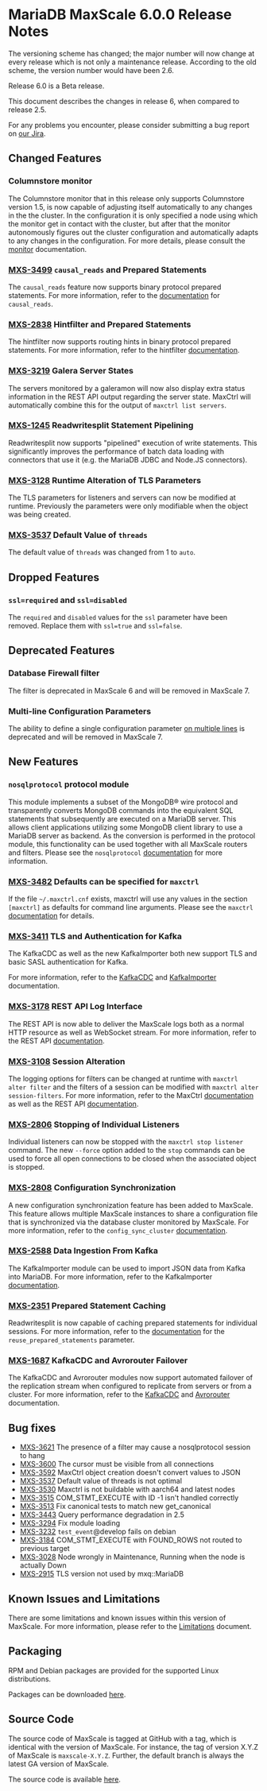 # MariaDB MaxScale 6.0.0 Release Notes

The versioning scheme has changed; the major number will now change at
every release which is not only a maintenance release. According to the
old scheme, the version number would have been 2.6.

Release 6.0 is a Beta release.

This document describes the changes in release 6, when compared to
release 2.5.

For any problems you encounter, please consider submitting a bug
report on [our Jira](https://jira.mariadb.org/projects/MXS).

## Changed Features

### Columnstore monitor

The Columnstore monitor that in this release only supports Columnstore
version 1.5, is now capable of adjusting itself automatically to any
changes in the the cluster. In the configuration it is only specified
a node using which the monitor get in contact with the cluster, but
after that the monitor autonomously figures out the cluster configuration
and automatically adapts to any changes in the configuration. For more
details, please consult the
[monitor](../Monitors/ColumnStore-Monitor.md)
documentation.

### [MXS-3499](https://jira.mariadb.org/browse/MXS-3499) `causal_reads` and Prepared Statements

The `causal_reads` feature now supports binary protocol prepared statements. For
more information, refer to the
[documentation](../Routers/ReadWriteSplit.md#causal_reads) for `causal_reads`.

### [MXS-2838](https://jira.mariadb.org/browse/MXS-2838) Hintfilter and Prepared Statements

The hintfilter now supports routing hints in binary protocol prepared
statements. For more information, refer to the hintfilter
[documentation](../Filters/Hintfilter.md#prepared-statements).

### [MXS-3219](https://jira.mariadb.org/browse/MXS-3219) Galera Server States

The servers monitored by a galeramon will now also display extra status
information in the REST API output regarding the server state. MaxCtrl will
automatically combine this for the output of `maxctrl list servers`.

### [MXS-1245](https://jira.mariadb.org/browse/MXS-1245) Readwritesplit Statement Pipelining

Readwritesplit now supports "pipelined" execution of write statements. This
significantly improves the performance of batch data loading with connectors
that use it (e.g. the MariaDB JDBC and Node.JS connectors).

### [MXS-3128](https://jira.mariadb.org/browse/MXS-3128) Runtime Alteration of TLS Parameters

The TLS parameters for listeners and servers can now be modified at
runtime. Previously the parameters were only modifiable when the object was
being created.

### [MXS-3537](https://jira.mariadb.org/browse/MXS-3537) Default Value of `threads`

The default value of `threads` was changed from 1 to `auto`.

## Dropped Features

### `ssl=required` and `ssl=disabled`

The `required` and `disabled` values for the `ssl` parameter have been
removed. Replace them with `ssl=true` and `ssl=false`.

## Deprecated Features

### Database Firewall filter

The filter is deprecated in MaxScale 6 and will be removed in MaxScale 7.

### Multi-line Configuration Parameters

The ability to define a single configuration parameter
[on multiple lines](../Getting-Started/Configuration-Guide.md#configuration)
is deprecated and will be removed in MaxScale 7.

## New Features

### `nosqlprotocol` protocol module

This module implements a subset of the MongoDB® wire protocol and
transparently converts MongoDB commands into the equivalent SQL
statements that subsequently are executed on a MariaDB server. This
allows client applications utilizing some MongoDB client library to
use a MariaDB server as backend. As the conversion is performed in
the protocol module, this functionality can be used together with
all MaxScale routers and filters. Please see the `nosqlprotocol`
[documentation](../Protocols/NoSQL.md) for more information.

### [MXS-3482](https://jira.mariadb.org/browse/MXS-3482) Defaults can be specified for `maxctrl`

If the file `~/.maxctrl.cnf` exists, maxctrl will use any values in the section
`[maxctrl]` as defaults for command line arguments.  Please see the `maxctrl`
[documentation](../Reference/MaxCtrl.md) for details.

### [MXS-3411](https://jira.mariadb.org/browse/MXS-3411) TLS and Authentication for Kafka

The KafkaCDC as well as the new KafkaImporter both new support TLS and basic
SASL authentication for Kafka.

For more information, refer to the [KafkaCDC](../Routers/KafkaCDC.md#kafka_ssl)
and [KafkaImporter](../Routers/KafkaImporter.md#kafka_ssl) documentation.

### [MXS-3178](https://jira.mariadb.org/browse/MXS-3178) REST API Log Interface

The REST API is now able to deliver the MaxScale logs both as a normal HTTP
resource as well as WebSocket stream. For more information, refer to the REST
API [documentation](../REST-API/Resources-MaxScale.md#get-log-data).

### [MXS-3108](https://jira.mariadb.org/browse/MXS-3108) Session Alteration

The logging options for filters can be changed at runtime with `maxctrl alter
filter` and the filters of a session can be modified with `maxctrl alter
session-filters`. For more information, refer to the MaxCtrl
[documentation](../Reference/MaxCtrl.md#alter-session) as well as the REST API
[documentation](../REST-API/Resources-Session.md#update-a-session).

### [MXS-2806](https://jira.mariadb.org/browse/MXS-2806) Stopping of Individual Listeners

Individual listeners can now be stopped with the `maxctrl stop listener`
command. The new `--force` option added to the `stop` commands can be used to
force all open connections to be closed when the associated object is stopped.

### [MXS-2808](https://jira.mariadb.org/browse/MXS-2808) Configuration Synchronization

A new configuration synchronization feature has been added to MaxScale. This
feature allows multiple MaxScale instances to share a configuration file that is
synchronized via the database cluster monitored by MaxScale. For more
information, refer to the `config_sync_cluster`
[documentation](../Getting-Started/Configuration-Guide.md#config_sync_cluster).

### [MXS-2588](https://jira.mariadb.org/browse/MXS-2588) Data Ingestion From Kafka

The KafkaImporter module can be used to import JSON data from Kafka into
MariaDB. For more information, refer to the KafkaImporter
[documentation](../Routers/KafkaImporter.md).

### [MXS-2351](https://jira.mariadb.org/browse/MXS-2351) Prepared Statement Caching

Readwritesplit is now capable of caching prepared statements for individual
sessions. For more information, refer to the
[documentation](../Routers/ReadWriteSplit.md#reuse_prepared_statements) for the
`reuse_prepared_statements` parameter.

### [MXS-1687](https://jira.mariadb.org/browse/MXS-1687) KafkaCDC and Avrorouter Failover

The KafkaCDC and Avrorouter modules now support automated failover of the
replication stream when configured to replicate from servers or from a
cluster. For more information, refer to the
[KafkaCDC](../Routers/KafkaCDC.md#cooperative_replication) and
[Avrorouter](../Routers/Avrorouter.md#cooperative_replication) documentation.

## Bug fixes

* [MXS-3621](https://jira.mariadb.org/browse/MXS-3621) The presence of a filter may cause a nosqlprotocol session to hang
* [MXS-3600](https://jira.mariadb.org/browse/MXS-3600) The cursor must be visible from all connections
* [MXS-3592](https://jira.mariadb.org/browse/MXS-3592) MaxCtrl object creation doesn't convert values to JSON
* [MXS-3537](https://jira.mariadb.org/browse/MXS-3537) Default value of threads is not optimal
* [MXS-3530](https://jira.mariadb.org/browse/MXS-3530) Maxctrl is not buildable with aarch64 and latest nodes
* [MXS-3515](https://jira.mariadb.org/browse/MXS-3515) COM_STMT_EXECUTE with ID -1 isn't handled correctly
* [MXS-3513](https://jira.mariadb.org/browse/MXS-3513) Fix canonical tests to match new get_canonical
* [MXS-3443](https://jira.mariadb.org/browse/MXS-3443) Query performance degradation in 2.5
* [MXS-3294](https://jira.mariadb.org/browse/MXS-3294) Fix module loading
* [MXS-3232](https://jira.mariadb.org/browse/MXS-3232) `test_event`@develop fails on debian
* [MXS-3184](https://jira.mariadb.org/browse/MXS-3184) COM_STMT_EXECUTE with FOUND_ROWS not routed to previous target
* [MXS-3028](https://jira.mariadb.org/browse/MXS-3028) Node wrongly in Maintenance, Running when the node is actually Down
* [MXS-2915](https://jira.mariadb.org/browse/MXS-2915) TLS version not used by mxq::MariaDB

## Known Issues and Limitations

There are some limitations and known issues within this version of MaxScale.
For more information, please refer to the [Limitations](../About/Limitations.md) document.

## Packaging

RPM and Debian packages are provided for the supported Linux distributions.

Packages can be downloaded [here](https://mariadb.com/downloads/#mariadb_platform-mariadb_maxscale).

## Source Code

The source code of MaxScale is tagged at GitHub with a tag, which is identical
with the version of MaxScale. For instance, the tag of version X.Y.Z of MaxScale
is `maxscale-X.Y.Z`. Further, the default branch is always the latest GA version
of MaxScale.

The source code is available [here](https://github.com/mariadb-corporation/MaxScale).

